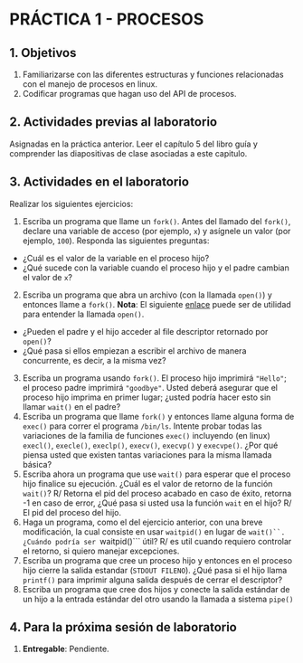 # PRÁCTICA 1 - PROCESOS #

## 1. Objetivos ##
1. Familiarizarse con las diferentes estructuras y funciones relacionadas con el manejo de procesos en linux.
2. Codificar programas que hagan uso del API de procesos.

## 2. Actividades previas al laboratorio ##

Asignadas en la práctica anterior.
Leer el capítulo 5 del libro guía y comprender las diapositivas de clase asociadas a este capitulo.

## 3. Actividades en el laboratorio ##

Realizar los siguientes ejercicios:

1. Escriba un programa que llame un ```fork()```. Antes del llamado del ```fork()```, declare una variable de acceso (por ejemplo, ```x```) y asígnele un valor (por ejemplo, ```100```). Responda las siguientes preguntas:
  * ¿Cuál es el valor de la variable en el proceso hijo?
  * ¿Qué sucede con la variable cuando el proceso hijo y el padre cambian el valor de ```x```?
2. Escriba un programa que abra un archivo (con la llamada ```open()```) y entonces llame a ```fork()```. **Nota**: El siguiente [enlace](https://www.geeksforgeeks.org/input-output-system-calls-c-create-open-close-read-write/) puede ser de utilidad para entender la llamada ```open()```.
  * ¿Pueden el padre y el hijo acceder al file descriptor retornado por ```open()```? 
  * ¿Qué pasa si ellos empiezan a escribir el archivo de manera concurrente, es decir, a la misma vez?
3. Escriba un programa usando ```fork()```. El proceso hijo imprimirá ```"Hello"```; el proceso padre imprimirá ```"goodbye"```. Usted deberá asegurar que el proceso hijo imprima en primer lugar; ¿usted podría hacer esto sin llamar ```wait()``` en el padre? 
4. Escriba un programa que llame ```fork()``` y entonces llame alguna forma de ```exec()``` para correr el programa ```/bin/ls```. Intente probar todas las variaciones de la familia de funciones ```exec()``` incluyendo (en linux) ```execl()```, ```execle()```, ```execlp()```, ```execv()```, ```execvp()``` y ```execvpe()```. ¿Por qué piensa usted que existen tantas variaciones para la misma llamada básica?
5. Escriba ahora un programa que use ```wait()``` para esperar que el proceso hijo finalice su ejecución. ¿Cuál es el valor de retorno de la función ```wait()```? R/ Retorna el pid del proceso acabado en caso de éxito, retorna -1 en caso de error, ¿Qué pasa si usted usa la función ```wait``` en el hijo? R/ El pid del proceso del hijo.
6. Haga un programa, como el del ejercicio anterior, con una breve modificación, la cual consiste en usar ```waitpid()``` en lugar de ```wait()``. ¿Cuándo podría ser ```waitpid()``` útil? R/ es util cuando requiero controlar el retorno, si quiero manejar excepciones.
7. Escriba un programa que cree un proceso hijo y entonces en el proceso hijo cierre la salida estandar (```STDOUT FILENO```). ¿Qué pasa si el hijo llama ```printf()``` para imprimir alguna salida después de cerrar el descriptor?
8. Escriba un programa que cree dos hijos y conecte la salida estándar de un hijo a la entrada estándar del otro usando la llamada a sistema ```pipe()```

## 4. Para la próxima sesión de laboratorio ##
1. **Entregable**: Pendiente.
